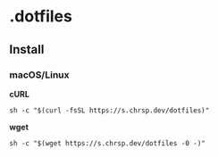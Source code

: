 # .dotfiles

## Install 

### macOS/Linux

**cURL**
```
sh -c "$(curl -fsSL https://s.chrsp.dev/dotfiles)"
```

**wget**
```
sh -c "$(wget https://s.chrsp.dev/dotfiles -0 -)"
```
